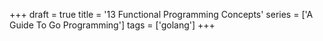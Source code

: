 +++
draft = true
title = '13 Functional Programming Concepts'
series = ['A Guide To Go Programming']
tags = ['golang']
+++
